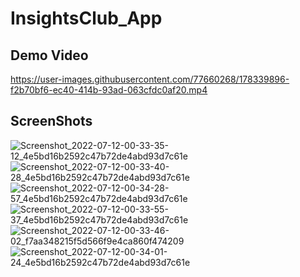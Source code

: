 # InsightsClub_App


Demo Video 
---



https://user-images.githubusercontent.com/77660268/178339896-f2b70bf6-ec40-414b-93ad-063cfdc0af20.mp4

ScreenShots
---

![Screenshot_2022-07-12-00-33-35-12_4e5bd16b2592c47b72de4abd93d7c61e](https://user-images.githubusercontent.com/77660268/178339664-dcdc50ab-0dea-4014-a00c-257da9a51988.jpg)
![Screenshot_2022-07-12-00-33-40-28_4e5bd16b2592c47b72de4abd93d7c61e](https://user-images.githubusercontent.com/77660268/178339712-87d41802-162e-4a8e-8612-30fe90229c80.jpg)
![Screenshot_2022-07-12-00-34-28-57_4e5bd16b2592c47b72de4abd93d7c61e](https://user-images.githubusercontent.com/77660268/178339747-c46b5988-fba7-45a2-b91f-c8000efa7c97.jpg)
![Screenshot_2022-07-12-00-33-55-37_4e5bd16b2592c47b72de4abd93d7c61e](https://user-images.githubusercontent.com/77660268/178339752-2c77c10a-0dc5-4403-b10a-d7d6dbd7a9a1.jpg)
![Screenshot_2022-07-12-00-33-46-02_f7aa348215f5d566f9e4ca860f474209](https://user-images.githubusercontent.com/77660268/178339758-43ea1132-eed3-46c5-9f7f-c9a539bd41dc.jpg)
![Screenshot_2022-07-12-00-34-01-24_4e5bd16b2592c47b72de4abd93d7c61e](https://user-images.githubusercontent.com/77660268/178339761-3274daaf-2479-46ff-968f-5be58b434699.jpg)


